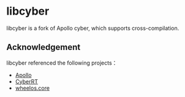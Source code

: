 # libcyber

libcyber is a fork of Apollo cyber, which supports cross-compilation.

## Acknowledgement

libcyber referenced the following projects：

- [Apollo](https://github.com/ApolloAuto/apollo "Baidu Apollo")
- [CyberRT](https://github.com/minhanghuang/CyberRT)
- [wheelos.core](https://github.com/wheelos/core)
